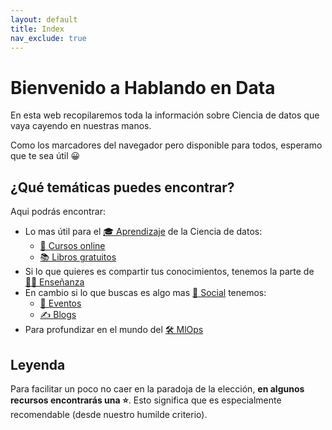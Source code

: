 ```yaml
---
layout: default
title: Index
nav_exclude: true
---
```


# Bienvenido a Hablando en Data

En esta web recopilaremos toda la información sobre Ciencia de datos que vaya cayendo en nuestras manos.

Como los marcadores del navegador pero disponible para todos, esperamo que te sea útil 😀

## ¿Qué temáticas puedes encontrar?

Aqui podrás encontrar:
- Lo mas útil para el [🎓 Aprendizaje](https://hablandoendata.github.io/WebRecopilatorio/Libros%20gratuitos.html) de la Ciencia de datos:
  - [📝 Cursos online](https://hablandoendata.github.io/WebRecopilatorio/Libros%20gratuitos.html#-cursos-online)
  - [📚 Libros gratuitos](https://hablandoendata.github.io/WebRecopilatorio/Libros%20gratuitos.html#-libros-gratuitos)
- Si lo que quieres es compartir tus conocimientos, tenemos la parte de [👩‍🏫 Enseñanza](https://hablandoendata.github.io/WebRecopilatorio/Ense%C3%B1anza.html)
- En cambio si lo que buscas es algo mas [👥 Social](https://hablandoendata.github.io/WebRecopilatorio/Social.html) tenemos:
  - [📅 Eventos](https://hablandoendata.github.io/WebRecopilatorio/Social.html#-eventos)
  - [✍️ Blogs](https://hablandoendata.github.io/WebRecopilatorio/Social.html#%EF%B8%8F-blogs)
- Para profundizar en el mundo del [🛠️ MlOps](https://hablandoendata.github.io/WebRecopilatorio/MLOps.html)

## Leyenda

Para facilitar un poco no caer en la paradoja de la elección, **en algunos recursos encontrarás una ⭐**. Esto significa que es especialmente recomendable (desde nuestro humilde criterio).
